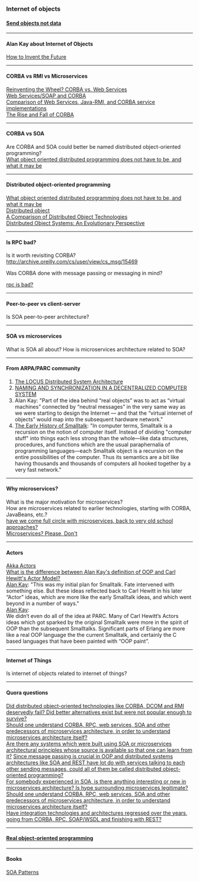 ### Internet of objects

#### [Send objects not data](send-objects-not-data/send-objects-not-data.md)

---

#### Alan Kay about Internet of Objects
[How to Invent the Future](http://www.youtube.com/watch?v=1e8VZlPBx_0&t=23m55s)

---

#### CORBA vs RMI vs Microservices
[Reinventing the Wheel? CORBA vs. Web Services](http://wwwconference.org/proceedings/www2002/alternate/395/index.html)  
[Web Services/SOAP and CORBA](http://www.omg.org/news/whitepapers/CORBA_vs_SOAP1.pdf)  
[Comparison of Web Services, Java-RMI, and CORBA service implementations ](http://www.metz.supelec.fr/metz/personnel/galtier/PagesPerso/Enseignement/3A/SOA/Articles/compare_WS_RMI_CORBA.pdf)  
[The Rise and Fall of CORBA](https://news.ycombinator.com/item?id=10144734)

---

#### CORBA vs SOA
Are CORBA and SOA could better be named distributed object-oriented programming?  
[What object oriented distributed programming does not have to be, and what it may be](https://infoscience.epfl.ch/record/83554/files/neg--933288481Inf-Rachid.pdf)

---

#### Distributed object-oriented programming
[What object oriented distributed programming does not have to be, and what it may be](https://infoscience.epfl.ch/record/83554/files/neg--933288481Inf-Rachid.pdf)  
[Distributed object](https://en.wikipedia.org/wiki/Distributed_object)  
[A Comparison of Distributed Object Technologies](https://pdfs.semanticscholar.org/a0b5/dc49fbc3f46a45d58ef4c348482452dd1ee2.pdf)  
[Distributed Object Systems: An Evolutionary Perspective](http://www.diss.fu-berlin.de/diss/servlets/MCRFileNodeServlet/FUDISS_derivate_000000000988/2_chapter2.pdf?hosts=)

---

#### Is RPC bad?
Is it worth revisiting CORBA?  
http://archive.oreilly.com/cs/user/view/cs_msg/15469  

Was CORBA done with message passing or messaging in mind?  

[rpc is bad?](http://erlang.org/pipermail/erlang-questions/2008-May/035209.html)

---

#### Peer-to-peer vs client-server
Is SOA peer-to-peer architecture?

---

#### SOA vs microservices
What is SOA all about?
How is microservices architecture related to SOA?

---

#### From ARPA/PARC community
1. [The LOCUS Distributed System Architecture](https://www.amazon.com/Distributed-System-Architecture-Computer-Systems/dp/0262161028/ref=sr_1_4?ie=UTF8&qid=1514807872&sr=8-4&keywords=locus+system)  
2. [NAMING AND SYNCHRONIZATION IN A DECENTRALIZED COMPUTER SYSTEM](http://publications.csail.mit.edu/lcs/specpub.php?id=773)  
3. Alan Kay: "Part of the idea behind “real objects” was to act as “virtual machines” connected by “neutral messages” in the very same way as we were starting to design the Internet — and that the “virtual internet of objects” would map into the subsequent hardware network."  
4. [The Early History of Smalltalk](http://worrydream.com/EarlyHistoryOfSmalltalk/): "In computer terms, Smalltalk is a recursion on the notion of computer itself. Instead of dividing "computer stuff" into things each less strong than the whole—like data structures, procedures, and functions which are the usual paraphernalia of programming languages—each Smalltalk object is a recursion on the entire possibilities of the computer. Thus its semantics are a bit like having thousands and thousands of computers all hooked together by a very fast network."  

---

#### Why microservices?
What is the major motivation for microservices?  
How are microservices related to earlier technologies, starting with CORBA, JavaBeans, etc.?  
[have we come full circle with microservices, back to very old school approaches?](https://softwareengineering.stackexchange.com/questions/275927/have-we-come-full-circle-with-microservices-back-to-very-old-school-approaches)  
[Microservices? Please, Don't](https://news.ycombinator.com/item?id=13167188)  

---

#### Actors
[Akka Actors](https://doc.akka.io/docs/akka/current/actors.html)  
[What is the difference between Alan Kay's definition of OOP and Carl Hewitt's Actor Model?](https://www.quora.com/What-is-the-difference-between-Alan-Kays-definition-of-OOP-and-Carl-Hewitts-Actor-Model)  
[Alan Kay](https://www.quora.com/What-are-the-main-successes-of-the-AI-group-at-Xerox-PARC-during-the-70s-and-first-half-of-the-80s-How-much-influence-did-it-have-on-other-groups-like-Smalltalk-group-and-vice-versa/answer/Alan-Kay-11): "This was my initial plan for Smalltalk. Fate intervened with something else. But these ideas reflected back to Carl Hewitt in his later “Actor” ideas, which are more like the early Smalltalk ideas, and which went beyond in a number of ways."  
[Alan Kay](https://computinged.wordpress.com/2010/09/11/moti-asks-objects-never-well-hardly-ever/):  
We didn’t even do all of the idea at PARC. Many of Carl Hewitt’s Actors ideas which got sparked by the original Smalltalk were more in the spirit of OOP than the subsequent Smalltalks. Significant parts of Erlang are more like a real OOP language the the current Smalltalk, and certainly the C based languages that have been painted with “OOP paint”.

---

#### Internet of Things
Is internet of objects related to internet of things?

---

#### Quora questions
[Did distributed object-oriented technologies like CORBA, DCOM and RMI deservedly fail? Did better alternatives exist but were not popular enough to survive?](https://www.quora.com/Did-distributed-object-oriented-technologies-like-CORBA-DCOM-and-RMI-deservedly-fail-Did-better-alternatives-exist-but-were-not-popular-enough-to-survive)  
[Should one understand CORBA, RPC, web services, SOA and other predecessors of microservices architecture, in order to understand microservices architecture itself?](https://www.quora.com/Should-one-understand-CORBA-RPC-web-services-SOA-and-other-predecessors-of-microservices-architecture-in-order-to-understand-microservices-architecture-itself)  
[Are there any systems which were built using SOA or microservices architectural principles whose source is available so that one can learn from it?](https://www.quora.com/Are-there-any-systems-which-were-built-using-SOA-or-microservices-architectural-principles-whose-source-is-available-so-that-one-can-learn-from-it)
[Since message passing is crucial in OOP and distributed systems architectures like SOA and REST have lot do with services talking to each other sending messages, could all of them be called distributed object-oriented programming?](https://www.quora.com/Since-message-passing-is-crucial-in-OOP-and-distributed-systems-architectures-like-SOA-and-REST-have-lot-do-with-services-talking-to-each-other-sending-messages-could-all-of-them-be-called-distributed-object)  
[For somebody experienced in SOA, is there anything interesting or new in microservices architecture? Is hype surrounding microservices legitimate?](https://www.quora.com/unanswered/For-somebody-experienced-in-SOA-is-there-anything-interesting-or-new-in-microservices-architecture-Is-hype-surrounding-microservices-legitimate)  
[Should one understand CORBA, RPC, web services, SOA and other predecessors of microservices architecture, in order to understand microservices architecture itself?](https://www.quora.com/Should-one-understand-CORBA-RPC-web-services-SOA-and-other-predecessors-of-microservices-architecture-in-order-to-understand-microservices-architecture-itself)  
[Have integration technologies and architectures regressed over the years, going from CORBA, RPC, SOAP/WSDL and finishing with REST?](https://www.quora.com/unanswered/Have-integration-technologies-and-architectures-regressed-over-the-years-going-from-CORBA-RPC-SOAP-WSDL-and-finishing-with-REST)

---

#### [Real object-oriented programming](https://github.com/lyssphacker/ideas/blob/master/internet-of-objects/real-oop.md)

---

#### Books
[SOA Patterns](https://www.manning.com/books/soa-patterns)
